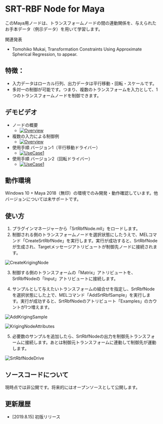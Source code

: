# SRT-RBF Node for Maya
このMaya用ノードは、トランスフォームノードの間の連動関係を、与えられたお手本データ（例示データ）を用いて学習します。

関連発表
- Tomohiko Mukai, Transformation Constraints Using Approximate Spherical Regression, to appear.

## 特徴：
- 入力データはローカル行列、出力データは平行移動・回転・スケールです。
- 多対一の制御が可能です。つまり、複数のトランスフォームを入力として、1つのトランスフォームノードを制御できます。

## デモビデオ
- ノードの概要
  - [![Overview](https://img.youtube.com/vi/rCcI_yF5Y8M/mqdefault.jpg)](https://youtu.be/rCcI_yF5Y8M)
- 複数の入力による制御例
  - [![Overview](https://img.youtube.com/vi/ChTxNfQKoLo/mqdefault.jpg)](https://youtu.be/ChTxNfQKoLo)
- 使用手順 バージョン1（平行移動ドライバー）
  - [![UseCase1](https://img.youtube.com/vi/-ZC-GFfH9_8/mqdefault.jpg)](https://youtu.be/-ZC-GFfH9_8)
- 使用手順 バージョン2（回転ドライバー）
  - [![UseCase1](https://img.youtube.com/vi/eV1AXGfdWSk/mqdefault.jpg)](https://youtu.be/eV1AXGfdWSk)

 
## 動作環境
Windows 10 + Maya 2018（無印）の環境でのみ開発・動作確認しています。他バージョンについては未サポートです。

## 使い方
1. プラグインマネージャーから「SrtRbfNode.mll」をロードします。
2. 制御される側のトランスフォームノードを選択状態にしたうえで、MELコマンド「CreateSrtRbfNode」を実行します。実行が成功すると、SrtRbfNodeが生成され、Targetメッセージアトリビュートが制御先ノードに接続されます。

![CreateKrigingNode](https://github.com/TomohikoMukai/SrtRbfNode/blob/image/CreateKrigingNode.png)

3. 制御する側のトランスフォームの「Matrix」アトリビュートを、SrtRbfNodeの「Input」アトリビュートに接続します。

4. サンプルとして与えたいトランスフォームの組合せを指定し、SrtRbfNodeを選択状態にした上で、MELコマンド「AddSrtRbfSample」を実行します。実行が成功すると、SrtRbfNodeのアトリビュート「Examples」のカウントが1つ増えます。

![AddKrigingSample](https://github.com/TomohikoMukai/SrtRbfNode/blob/image/AddKrigingSample.png)

![KrigingNodeAttributes](https://github.com/TomohikoMukai/SrtRbfNode/blob/image/KrigingNodeAttributes.png)

5. 必要数のサンプルを追加したら、SrtRbfNodeの出力を制御先トランスフォームに接続します。あとは制御元トランスフォームに連動して制御先が運動します。

![SrtRbfNodeDrive](https://github.com/TomohikoMukai/SrtRbfNode/blob/image/KrigingNodeDrive.png)


## ソースコードについて
現時点では非公開です。将来的にはオープンソースとして公開します。

## 更新履歴
- [2019.8.15] 初版リリース

